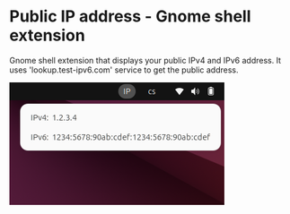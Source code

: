 # Public IP address - Gnome shell extension
Gnome shell extension that displays your public IPv4 and IPv6 address.
It uses 'lookup.test-ipv6.com' service to get the public address.

![Where it show?](screenshot.png)
